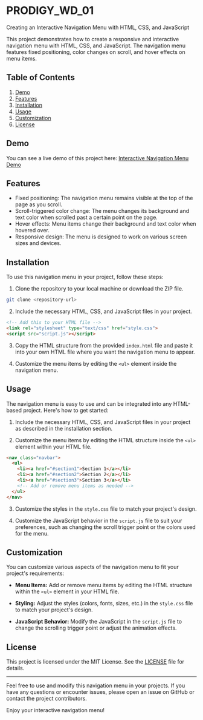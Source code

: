 # PRODIGY_WD_01

Creating an Interactive Navigation Menu with HTML, CSS, and JavaScript

This project demonstrates how to create a responsive and interactive navigation menu with HTML, CSS, and JavaScript. The navigation menu features fixed positioning, color changes on scroll, and hover effects on menu items.

## Table of Contents

1. [Demo](#demo)
2. [Features](#features)
3. [Installation](#installation)
4. [Usage](#usage)
5. [Customization](#customization)
6. [License](#license)

## Demo

You can see a live demo of this project here: <a href = "https://codepen.io/Siddhesh_/pen/oNJymaN" target="_blank" >Interactive Navigation Menu Demo</a>

## Features

- Fixed positioning: The navigation menu remains visible at the top of the page as you scroll.
- Scroll-triggered color change: The menu changes its background and text color when scrolled past a certain point on the page.
- Hover effects: Menu items change their background and text color when hovered over.
- Responsive design: The menu is designed to work on various screen sizes and devices.

## Installation

To use this navigation menu in your project, follow these steps:

1. Clone the repository to your local machine or download the ZIP file.

```bash
git clone <repository-url>
```

2. Include the necessary HTML, CSS, and JavaScript files in your project.

```html
<!-- Add this to your HTML file -->
<link rel="stylesheet" type="text/css" href="style.css">
<script src="script.js"></script>
```

3. Copy the HTML structure from the provided `index.html` file and paste it into your own HTML file where you want the navigation menu to appear.

4. Customize the menu items by editing the `<ul>` element inside the navigation menu.

## Usage

The navigation menu is easy to use and can be integrated into any HTML-based project. Here's how to get started:

1. Include the necessary HTML, CSS, and JavaScript files in your project as described in the installation section.

2. Customize the menu items by editing the HTML structure inside the `<ul>` element within your HTML file.

```html
<nav class="navbar">
  <ul>
    <li><a href="#section1">Section 1</a></li>
    <li><a href="#section2">Section 2</a></li>
    <li><a href="#section3">Section 3</a></li>
    <!-- Add or remove menu items as needed -->
  </ul>
</nav>
```

3. Customize the styles in the `style.css` file to match your project's design.

4. Customize the JavaScript behavior in the `script.js` file to suit your preferences, such as changing the scroll trigger point or the colors used for the menu.

## Customization

You can customize various aspects of the navigation menu to fit your project's requirements:

- **Menu Items:** Add or remove menu items by editing the HTML structure within the `<ul>` element in your HTML file.

- **Styling:** Adjust the styles (colors, fonts, sizes, etc.) in the `style.css` file to match your project's design.

- **JavaScript Behavior:** Modify the JavaScript in the `script.js` file to change the scrolling trigger point or adjust the animation effects.

## License

This project is licensed under the MIT License. See the [LICENSE](LICENSE) file for details.

---

Feel free to use and modify this navigation menu in your projects. If you have any questions or encounter issues, please open an issue on GitHub or contact the project contributors.

Enjoy your interactive navigation menu!
